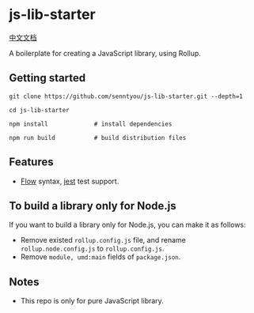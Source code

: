 # js-lib-starter

[中文文档](./README.md)

A boilerplate for creating a JavaScript library, using Rollup.

## Getting started

```
git clone https://github.com/senntyou/js-lib-starter.git --depth=1

cd js-lib-starter

npm install             # install dependencies

npm run build           # build distribution files
```

## Features

- [Flow](https://flow.org/) syntax, [jest](https://jestjs.io/en/) test support.

## To build a library only for Node.js

If you want to build a library only for Node.js, you can make it as follows:

- Remove existed `rollup.config.js` file, and rename `rollup.node.config.js` to `rollup.config.js`.
- Remove `module, umd:main` fields of `package.json`.

## Notes

- This repo is only for pure JavaScript library.
